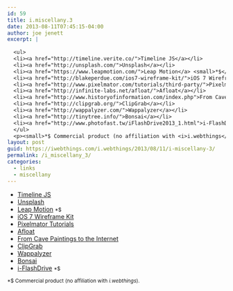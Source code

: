 ```yaml
---
id: 59
title: i.miscellany.3
date: 2013-08-11T07:45:15-04:00
author: joe jenett
excerpt: |
  
  <ul>
  <li><a href="http://timeline.verite.co/">Timeline JS</a></li>
  <li><a href="http://unsplash.com/">Unsplash</a></li>
  <li><a href="https://www.leapmotion.com/">Leap Motion</a> <small>*$</small></li>
  <li><a href="http://blakeperdue.com/ios7-wireframe-kit/">iOS 7 Wireframe Kit</a></li>
  <li><a href="http://www.pixelmator.com/tutorials/third-party/">Pixelmator Tutorials</a></li>
  <li><a href="http://infinite-labs.net/afloat/">Afloat</a></li>
  <li><a href="http://www.historyofinformation.com/index.php">From Cave Paintings to the Internet</a></li>
  <li><a href="http://clipgrab.org/">ClipGrab</a></li>
  <li><a href="http://wappalyzer.com/">Wappalyzer</a></li>
  <li><a href="http://tinytree.info/">Bonsai</a></li>
  <li><a href="http://www.photofast.tw/iFlashDrive2013_1.html">i-FlashDrive</a> <small>*$</small></li>
  </ul>
  <p><small>*$ Commercial product (no affiliation with <i>i.webthings</i>).</small></p>
layout: post
guid: https://iwebthings.com/i.webthings/2013/08/11/i-miscellany-3/
permalink: /i_miscellany_3/
categories:
  - links
  - miscellany
---
```

  * [Timeline JS](http://timeline.verite.co/)
  * [Unsplash](http://unsplash.com/)
  * [Leap Motion](https://www.leapmotion.com/) <small>*$</small>
  * [iOS 7 Wireframe Kit](http://blakeperdue.com/ios7-wireframe-kit/)
  * [Pixelmator Tutorials](http://www.pixelmator.com/tutorials/third-party/)
  * [Afloat](http://infinite-labs.net/afloat/)
  * [From Cave Paintings to the Internet](http://www.historyofinformation.com/index.php)
  * [ClipGrab](http://clipgrab.org/)
  * [Wappalyzer](http://wappalyzer.com/)
  * [Bonsai](http://tinytree.info/)
  * [i-FlashDrive](http://www.photofast.tw/iFlashDrive2013_1.html) <small>*$</small>

<small>*$ Commercial product (no affiliation with <i>i.webthings</i>).</small>